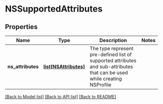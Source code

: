 # NSSupportedAttributes

## Properties
Name | Type | Description | Notes
------------ | ------------- | ------------- | -------------
**ns_attributes** | [**list[NSAttributes]**](NSAttributes.md) | The type represent pre-defined list of supported attributes and sub-attributes that can be used while creating NSProfile  | 

[[Back to Model list]](../README.md#documentation-for-models) [[Back to API list]](../README.md#documentation-for-api-endpoints) [[Back to README]](../README.md)

